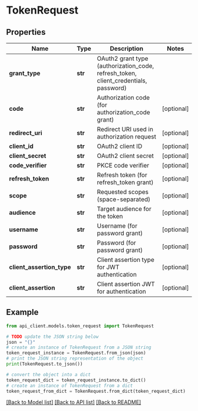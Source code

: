 # TokenRequest


## Properties

Name | Type | Description | Notes
------------ | ------------- | ------------- | -------------
**grant_type** | **str** | OAuth2 grant type (authorization_code, refresh_token, client_credentials, password) | 
**code** | **str** | Authorization code (for authorization_code grant) | [optional] 
**redirect_uri** | **str** | Redirect URI used in authorization request | [optional] 
**client_id** | **str** | OAuth2 client ID | [optional] 
**client_secret** | **str** | OAuth2 client secret | [optional] 
**code_verifier** | **str** | PKCE code verifier | [optional] 
**refresh_token** | **str** | Refresh token (for refresh_token grant) | [optional] 
**scope** | **str** | Requested scopes (space-separated) | [optional] 
**audience** | **str** | Target audience for the token | [optional] 
**username** | **str** | Username (for password grant) | [optional] 
**password** | **str** | Password (for password grant) | [optional] 
**client_assertion_type** | **str** | Client assertion type for JWT authentication | [optional] 
**client_assertion** | **str** | Client assertion JWT for authentication | [optional] 

## Example

```python
from api_client.models.token_request import TokenRequest

# TODO update the JSON string below
json = "{}"
# create an instance of TokenRequest from a JSON string
token_request_instance = TokenRequest.from_json(json)
# print the JSON string representation of the object
print(TokenRequest.to_json())

# convert the object into a dict
token_request_dict = token_request_instance.to_dict()
# create an instance of TokenRequest from a dict
token_request_from_dict = TokenRequest.from_dict(token_request_dict)
```
[[Back to Model list]](../README.md#documentation-for-models) [[Back to API list]](../README.md#documentation-for-api-endpoints) [[Back to README]](../README.md)


